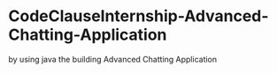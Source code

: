 # CodeClauseInternship-Advanced-Chatting-Application
by using java the building  Advanced Chatting Application
